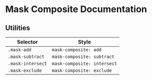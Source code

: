 # Mask Composite Documentation

## Utilities

| Selector          | Style                       |
| ----------------- | --------------------------- |
| `.mask-add`       | `mask-composite: add`       |
| `.mask-subtract`  | `mask-composite: subtract`  |
| `.mask-intersect` | `mask-composite: intersect` |
| `.mask-exclude`   | `mask-composite: exclude`   |
